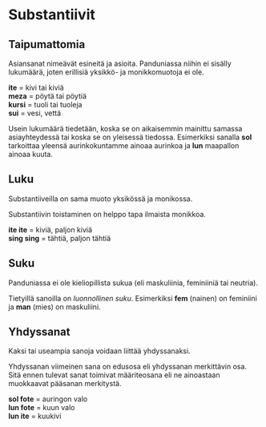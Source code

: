 # Substantiivit

## Taipumattomia

Asiansanat nimeävät esineitä ja asioita.
Panduniassa niihin ei sisälly lukumäärä, joten erillisiä yksikkö- ja monikkomuotoja ei ole.

**ite**
= kivi tai kiviä  
**meza**
= pöytä tai pöytiä  
**kursi**
= tuoli tai tuoleja  
**sui**
= vesi, vettä  

Usein lukumäärä tiedetään, koska se on aikaisemmin mainittu samassa asiayhteydessä tai koska se on yleisessä tiedossa.
Esimerkiksi sanalla **sol** tarkoittaa yleensä aurinkokuntamme ainoaa aurinkoa ja **lun** maapallon ainoaa kuuta.

## Luku

Substantiiveilla on sama muoto yksikössä ja monikossa.

Substantiivin toistaminen on helppo tapa ilmaista monikkoa.

**ite ite**
= kiviä, paljon kiviä  
**sing sing**
= tähtiä, paljon tähtiä  


## Suku

Panduniassa ei ole kieliopillista sukua (eli maskuliinia, feminiiniä tai neutria).

Tietyillä sanoilla on _luonnollinen suku_. Esimerkiksi **fem** (nainen) on feminiini ja **man** (mies) on maskuliini.

## Yhdyssanat

Kaksi tai useampia sanoja voidaan liittää yhdyssanaksi.

Yhdyssanan viimeinen sana on edusosa eli yhdyssanan merkittävin osa.
Sitä ennen tulevat sanat toimivat määriteosana eli ne ainoastaan muokkaavat pääsanan merkitystä.

**sol fote**
= auringon valo  
**lun fote**
= kuun valo  
**lun ite**
= kuukivi  

